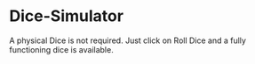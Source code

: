 # Dice-Simulator
A physical Dice is not required. Just click on Roll Dice and a fully functioning dice is available.
